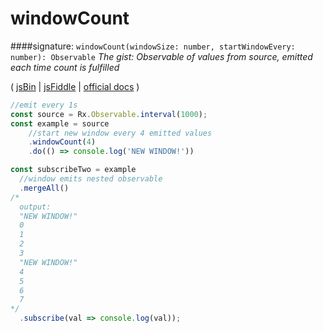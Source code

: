 # windowCount
####signature: `windowCount(windowSize: number, startWindowEvery: number): Observable`
*The gist: Observable of values from source, emitted each time count is fulfilled*

( [jsBin](http://jsbin.com/nezuvacexe/1/edit?js,console) | [jsFiddle](https://jsfiddle.net/qg6qfqLz/44/) | [official docs](http://reactivex.io/rxjs/class/es6/Observable.js~Observable.html#instance-method-windowCount) )

```js
//emit every 1s
const source = Rx.Observable.interval(1000);
const example = source
    //start new window every 4 emitted values
    .windowCount(4)
    .do(() => console.log('NEW WINDOW!'))

const subscribeTwo = example 
  //window emits nested observable
  .mergeAll()
/*
  output:
  "NEW WINDOW!"
  0
  1
  2
  3
  "NEW WINDOW!"
  4
  5
  6
  7 
*/
  .subscribe(val => console.log(val));
```